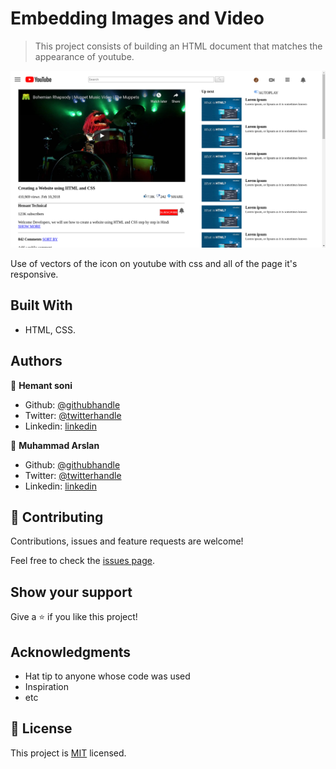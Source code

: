 # Embedding Images and Video

> This project consists of building an HTML document that matches the appearance of youtube.

![screenshot](./images/screenshot.png)

Use of vectors of the icon on youtube with css and all of the page it's responsive.

## Built With

- HTML, CSS.

## Authors

👤 **Hemant soni**

- Github: [@githubhandle](https://github.com/hemant-soni-vst-au4)
- Twitter: [@twitterhandle](https://twitter.com/abdelperez11)
- Linkedin: [linkedin](https://www.linkedin.com/in/hemant-soni-97427b193/)

👤 **Muhammad Arslan**

- Github: [@githubhandle](https://github.com/arslanbisharat)
- Twitter: [@twitterhandle](https://twitter.com/arslan_bisharat)
- Linkedin: [linkedin](https://www.linkedin.com/in/muhammad-arslan-2020bb156)

## 🤝 Contributing

Contributions, issues and feature requests are welcome!

Feel free to check the [issues page](https://github.com/hemant-soni-vst-au4/youtube-video-player/issues).

## Show your support

Give a ⭐️ if you like this project!

## Acknowledgments

- Hat tip to anyone whose code was used
- Inspiration
- etc

## 📝 License

This project is [MIT](lic.url) licensed.
